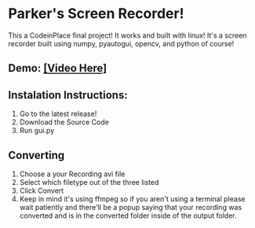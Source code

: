 # Parker's Screen Recorder!
This a CodeinPlace final project! It works and built with linux! It's a screen recorder built using numpy, pyautogui, opencv, and python of course!

## Demo: [[Video Here]](https://www.youtube.com/watch?v=NCOx3nrApBU)

## Instalation Instructions:
1. Go to the latest release!
2. Download the Source Code
3. Run gui.py

## Converting
1. Choose a your Recording avi file
2. Select which filetype out of the three listed
3. Click Convert
4. Keep in mind it's using ffmpeg so if you aren't using a terminal please wait patiently and there'll be a popup saying that your recording was converted and is in the converted folder inside of the output folder. 